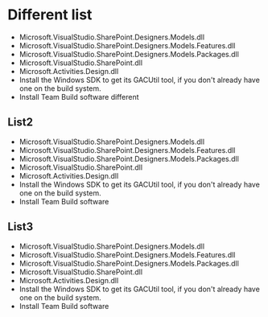 # Different list
* Microsoft.VisualStudio.SharePoint.Designers.Models.dll
* Microsoft.VisualStudio.SharePoint.Designers.Models.Features.dll
* Microsoft.VisualStudio.SharePoint.Designers.Models.Packages.dll
* Microsoft.VisualStudio.SharePoint.dll
* Microsoft.Activities.Design.dll
* Install the Windows SDK to get its GACUtil tool, if you don't already have one on the build system.
* Install Team Build software different

## List2
* Microsoft.VisualStudio.SharePoint.Designers.Models.dll
* Microsoft.VisualStudio.SharePoint.Designers.Models.Features.dll
* Microsoft.VisualStudio.SharePoint.Designers.Models.Packages.dll
* Microsoft.VisualStudio.SharePoint.dll
* Microsoft.Activities.Design.dll
* Install the Windows SDK to get its GACUtil tool, if you don't already have one on the build system.
* Install Team Build software

## List3
* Microsoft.VisualStudio.SharePoint.Designers.Models.dll
* Microsoft.VisualStudio.SharePoint.Designers.Models.Features.dll
* Microsoft.VisualStudio.SharePoint.Designers.Models.Packages.dll
* Microsoft.VisualStudio.SharePoint.dll
* Microsoft.Activities.Design.dll
* Install the Windows SDK to get its GACUtil tool, if you don't already have one on the build system.
* Install Team Build software
